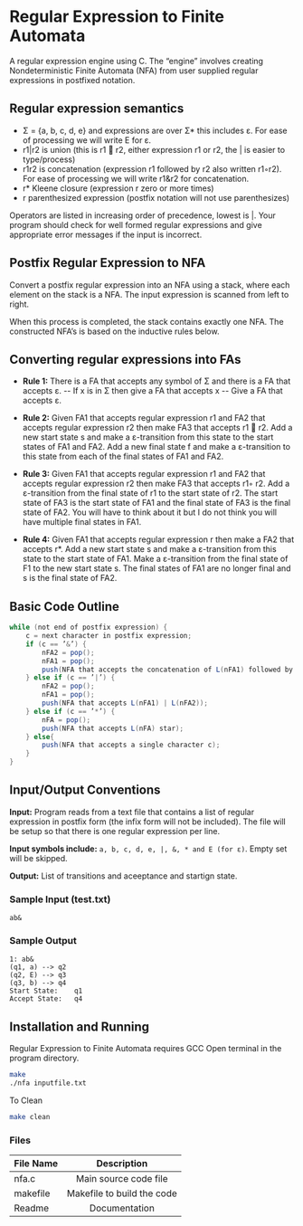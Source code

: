 # Regular Expression to Finite Automata
A regular expression engine using C. The “engine” involves creating Nondeterministic Finite Automata (NFA) from user supplied regular expressions in postfixed notation. 
## Regular expression semantics
- Σ = {a, b, c, d, e} and expressions are over Σ* this includes ε. For ease of processing we will write E for ε.
- r1|r2 is union (this is r1  r2, either expression r1 or r2, the | is easier to type/process)
- r1r2 is concatenation (expression r1 followed by r2 also written r1◦r2). For ease of processing we will write r1&r2 for concatenation.
- r* Kleene closure (expression r zero or more times)
- r parenthesized expression (postfix notation will not use parenthesizes) 
    
Operators are listed in increasing order of precedence, lowest is |. Your program should check for well formed regular expressions and give appropriate error messages if the input is incorrect.

## Postfix Regular Expression to NFA
Convert a postfix regular expression into an NFA using a stack, where each element on the stack is a NFA. The input expression is scanned from left to right.

 When this process is completed, the stack contains exactly one NFA. The constructed NFA’s is based on the inductive rules below.

 ## Converting regular expressions into FAs
- **Rule 1:** There is a FA that accepts any symbol of Σ and there is a FA that accepts ε.
-- If x is in Σ then give a FA that accepts x
-- Give a FA that accepts ε.

- **Rule 2:** Given FA1 that accepts regular expression r1 and FA2 that accepts regular expression r2 then make FA3 that accepts r1  r2. Add a new start state s and make a ε-transition from this state to the start states of FA1 and FA2. Add a new final state f and make a ε-transition to this state from each of the final states of FA1 and FA2.

- **Rule 3:** Given FA1 that accepts regular expression r1 and FA2 that accepts regular expression r2 then make FA3 that accepts r1◦ r2. Add a ε-transition from the final state of r1 to the start state of r2. The start state of FA3 is the start state of FA1 and the final state of FA3 is the final state of FA2. You will have to think about it but I do not think you will have multiple final states in FA1. 

- **Rule 4:** Given FA1 that accepts regular expression r then make a FA2 that accepts r*. Add a new start state s and make a ε-transition from this state to the start state of FA1. Make a ε-transition from the final state of F1 to the new start state s. The final states of FA1 are no longer final and s is the final state of FA2.

## Basic Code Outline
```java
while (not end of postfix expression) { 
    c = next character in postfix expression;
    if (c == ’&’) { 
        nFA2 = pop();
        nFA1 = pop();
        push(NFA that accepts the concatenation of L(nFA1) followed by L(nFA2));
    } else if (c == ’|’) { 
        nFA2 = pop();
        nFA1 = pop();
        push(NFA that accepts L(nFA1) | L(nFA2));
    } else if (c == ’*’) { 
        nFA = pop();
        push(NFA that accepts L(nFA) star);
    } else{
        push(NFA that accepts a single character c);
    }
}
```

## Input/Output Conventions 
**Input:** Program reads from a text file that contains a list of regular expression in postfix form (the infix form will not be included). The file will be setup so that there is one regular expression per line. 

**Input symbols include:** ```a, b, c, d, e, |, &, * and E (for ε)```. Empty set will be skipped.

**Output:** List of transitions and aceeptance and startign state. 

### Sample Input (test.txt)

```
ab&
```

### Sample Output
```
1: ab&
(q1, a) --> q2
(q2, E) --> q3
(q3, b) --> q4
Start State:	q1
Accept State:	q4
```

## Installation and Running

Regular Expression to Finite Automata requires GCC
Open terminal in the program directory. 
```sh
make
./nfa inputfile.txt
```
To Clean
```sh
make clean
```

### Files
| File Name      | Description | 
| :---        |    :----:   |
| nfa.c      | Main source code file       | 
| makefile   | Makefile to build the code        | 
| Readme   | Documentation        | 


